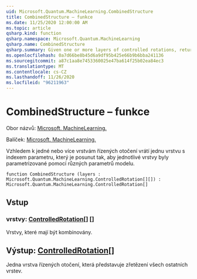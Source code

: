 ```yaml
---
uid: Microsoft.Quantum.MachineLearning.CombinedStructure
title: CombinedStructure – funkce
ms.date: 11/25/2020 12:00:00 AM
ms.topic: article
qsharp.kind: function
qsharp.namespace: Microsoft.Quantum.MachineLearning
qsharp.name: CombinedStructure
qsharp.summary: Given one or more layers of controlled rotations, returns a single layer with model parameter index shifted such that distinct layers are parameterized by distinct model parameters.
ms.openlocfilehash: 0a7d66be8b45d6a9df95b425e66b9b6bba241136
ms.sourcegitcommit: a87c1aa8e7453360025e47ba614f25b02ea84ec3
ms.translationtype: MT
ms.contentlocale: cs-CZ
ms.lasthandoff: 11/26/2020
ms.locfileid: "96211963"
---
```

# <a name="combinedstructure-function"></a>CombinedStructure – funkce

Obor názvů: [Microsoft. MachineLearning.](xref:Microsoft.Quantum.MachineLearning)

Balíček: [Microsoft. MachineLearning.](https://nuget.org/packages/Microsoft.Quantum.MachineLearning)


Vzhledem k jedné nebo více vrstvám řízených otočení vrátí jednu vrstvu s indexem parametru, který je posunut tak, aby jednotlivé vrstvy byly parametrizované pomocí různých parametrů modelu.

```qsharp
function CombinedStructure (layers : Microsoft.Quantum.MachineLearning.ControlledRotation[][]) : Microsoft.Quantum.MachineLearning.ControlledRotation[]
```


## <a name="input"></a>Vstup

### <a name="layers--controlledrotation"></a>vrstvy: [ControlledRotation](xref:Microsoft.Quantum.MachineLearning.ControlledRotation)[] []

Vrstvy, které mají být kombinovány.



## <a name="output--controlledrotation"></a>Výstup: [ControlledRotation](xref:Microsoft.Quantum.MachineLearning.ControlledRotation)[]

Jedna vrstva řízených otočení, která představuje zřetězení všech ostatních vrstev.
